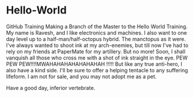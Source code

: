 # Hello-World
GitHub Training
Making a Branch of the Master to the Hello World Training.  My name is Ravesh, and I like electronics and machines.  I also want to one day level up to a half-man/half-octopus hybrid.  The manctopus as it were.  I've always wanted to shoot ink at my arch-enemies, but till now I've had to rely on my friends at PaperMate for my artillery.  But no more!  Soon, I shall vanquish all those who cross me with a shot of ink straight in the eye. PEW PEW PEW!!!!MWAHAHAHAHAHAHAHAH !!!!!   But like any true anti-hero, I also have a kind side.  I'll be sure to offer a helping tentacle to any suffering lifeform.  I am not for sale, and you may not adopt me as a pet.  

Have a good day, inferior vertebrate.
